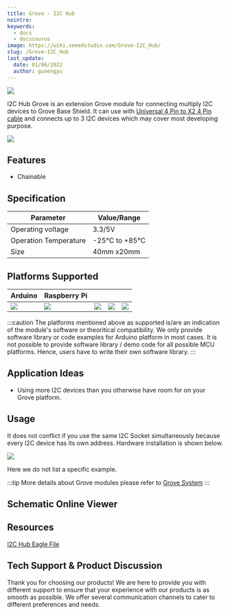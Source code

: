 ```yaml
---
title: Grove - I2C Hub
nointro:
keywords:
  - docs
  - docusaurus
image: https://wiki.seeedstudio.com/Grove-I2C_Hub/
slug: /Grove-I2C_Hub
last_update:
  date: 01/06/2022
  author: gunengyu
---
```


![](https://files.seeedstudio.com/wiki/Grove-I2C_Hub/img/I2C_hub.jpg)

I2C Hub Grove is an extension Grove module for connecting multiply I2C devices to Grove Base Shield. It can use with [Universal 4 Pin to X2 4 Pin cable](https://www.seeedstudio.com/depot/universal-4-pin-to-x2-4-pin-cable-5-pcs-pack-p-847.html?cPath=178_179) and connects up to 3 I2C devices which may cover most developing purpose.

[![](https://files.seeedstudio.com/wiki/common/Get_One_Now_Banner.png)](https://www.seeedstudio.com/Grove-I2C-Hub-p-851.html)

Features
--------

- Chainable

## Specification

| Parameter             | Value/Range  |
|-----------------------|--------------|
| Operating voltage     | 3.3/5V       |
| Operation Temperature | -25℃ to +85℃ |
| Size                  | 40mm x20mm   |

Platforms Supported
-------------------

| Arduino                                                                                             | Raspberry Pi                                                                                             |                                                                                                 |                                                                                                          |                                                                                                    |
|-----------------------------------------------------------------------------------------------------|----------------------------------------------------------------------------------------------------------|-------------------------------------------------------------------------------------------------|---------------------------------------------------------------------------------------------------|----------------------------------------------------------------------------------------------------|
| ![](https://files.seeedstudio.com/wiki/wiki_english/docs/images/arduino_logo.jpg) | ![](https://files.seeedstudio.com/wiki/wiki_english/docs/images/raspberry_pi_logo_n.jpg) | ![](https://files.seeedstudio.com/wiki/wiki_english/docs/images/bbg_logo_n.jpg) | ![](https://files.seeedstudio.com/wiki/wiki_english/docs/images/wio_logo_n.jpg) | ![](https://files.seeedstudio.com/wiki/wiki_english/docs/images/linkit_logo_n.jpg) |

:::caution
    The platforms mentioned above as supported is/are an indication of the module's software or theoritical compatibility. We only provide software library or code examples for Arduino platform in most cases. It is not possible to provide software library / demo code for all possible MCU platforms. Hence, users have to write their own software library.
:::

Application Ideas
-----------------

- Using more I2C devices than you otherwise have room for on your Grove platform.

Usage
-----

It does not conflict if you use the same I2C Socket simultaneously because every I2C device has its own address. Hardware installation is shown below.

![](https://files.seeedstudio.com/wiki/Grove-I2C_Hub/img/I2C_Hub_Connect.jpg)

Here we do not list a specific example.

:::tip
    More details about Grove modules please refer to [Grove System](https://wiki.seeedstudio.com/Grove_System/)
:::

## Schematic Online Viewer

<div className="altium-ecad-viewer" data-project-src="https://files.seeedstudio.com/wiki/Grove-I2C_Hub/res/I2C_Hub_Eagle_File.zip" style={{borderRadius: '0px 0px 4px 4px', height: 500, borderStyle: 'solid', borderWidth: 1, borderColor: 'rgb(241, 241, 241)', overflow: 'hidden', maxWidth: 1280, maxHeight: 700, boxSizing: 'border-box'}}>
</div>

Resources
---------

[I2C Hub Eagle File](https://files.seeedstudio.com/wiki/Grove-I2C_Hub/res/I2C_Hub_Eagle_File.zip)

<!-- This Markdown file was created from https://www.seeedstudio.com/wiki/Grove_-_I2C_Hub -->

## Tech Support & Product Discussion

Thank you for choosing our products! We are here to provide you with different support to ensure that your experience with our products is as smooth as possible. We offer several communication channels to cater to different preferences and needs.

<div class="button_tech_support_container">
<a href="https://forum.seeedstudio.com/" class="button_forum"></a> 
<a href="https://www.seeedstudio.com/contacts" class="button_email"></a>
</div>

<div class="button_tech_support_container">
<a href="https://discord.gg/eWkprNDMU7" class="button_discord"></a> 
<a href="https://github.com/Seeed-Studio/wiki-documents/discussions/69" class="button_discussion"></a>
</div>

